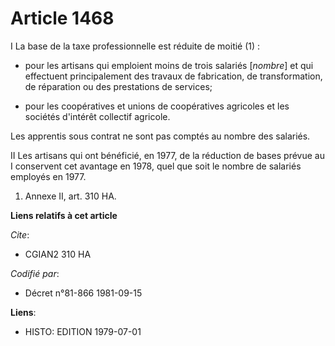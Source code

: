 # Article 1468

I  La base de la taxe professionnelle est réduite de moitié (1) :

- pour les artisans qui emploient moins de trois salariés [*nombre*] et qui effectuent principalement des travaux de
fabrication, de transformation, de réparation ou des prestations de services;

- pour les coopératives et unions de coopératives agricoles et les sociétés d'intérêt collectif agricole.

Les apprentis sous contrat ne sont pas comptés au nombre des salariés.

II  Les artisans qui ont bénéficié, en 1977, de la réduction de bases prévue au I conservent cet avantage en 1978, quel que
soit le nombre de salariés employés en 1977.

1)  Annexe II, art. 310 HA.

**Liens relatifs à cet article**

_Cite_:

  - CGIAN2 310 HA

_Codifié par_:

  - Décret n°81-866 1981-09-15

**Liens**:

  - HISTO: EDITION 1979-07-01
